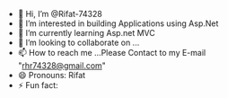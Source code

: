 - 👋 Hi, I’m @Rifat-74328
- 👀 I’m interested in building Applications using Asp.Net
- 🌱 I’m currently learning Asp.net MVC 
- 💞️ I’m looking to collaborate on ...
- 📫 How to reach me ...Please Contact to my E-mail "rhr74328@gmail.com"
- 😄 Pronouns: Rifat
- ⚡ Fun fact:

<!---
Rifat-74328/Rifat-74328 is a ✨ special ✨ repository because its `README.md` (this file) appears on your GitHub profile.
You can click the Preview link to take a look at your changes.
--->
